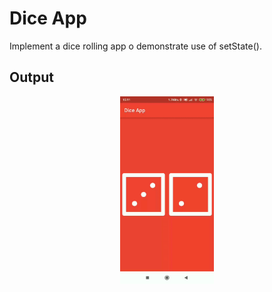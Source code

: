 # Dice App

Implement a dice rolling app o demonstrate use of setState().

## Output
<p align="center">
  <img width="150px" src="output.gif" alt="output"/>
</p>

